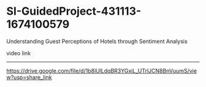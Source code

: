 # SI-GuidedProject-431113-1674100579
Understanding Guest Perceptions of Hotels through Sentiment Analysis



video link
**************


https://drive.google.com/file/d/1b8lUlLdqBR3YGxiL_UTrlJCN8BnVuumS/view?usp=share_link
